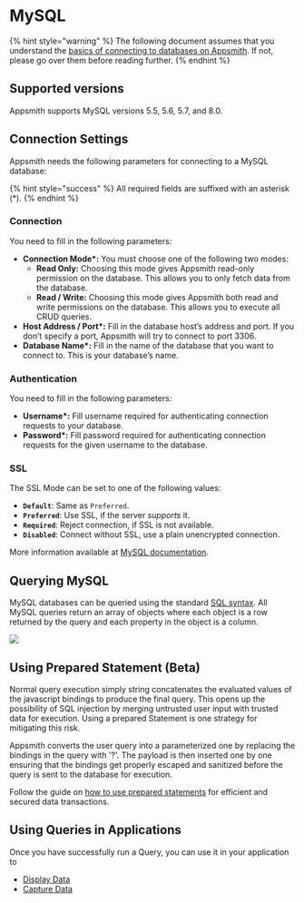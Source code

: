 # MySQL

{% hint style="warning" %}
The following document assumes that you understand the [basics of connecting to databases on Appsmith](../../core-concepts/connecting-to-data-sources/connecting-to-databases.md#connecting-to-a-database). If not, please go over them before reading further.
{% endhint %}

## **Supported versions**

Appsmith supports MySQL versions 5.5, 5.6, 5.7, and 8.0.

## Connection Settings

Appsmith needs the following parameters for connecting to a MySQL database:

{% hint style="success" %}
All required fields are suffixed with an asterisk (\*).
{% endhint %}

### **Connection**

You need to fill in the following parameters:

* **Connection Mode\*:** You must choose one of the following two modes:
  * **Read Only:** Choosing this mode gives Appsmith read-only permission on the database. This allows you to only fetch data from the database.
  * **Read / Write:** Choosing this mode gives Appsmith both read and write permissions on the database. This allows you to execute all CRUD queries.
* **Host Address / Port\*:** Fill in the database host’s address and port. If you don’t specify a port, Appsmith will try to connect to port 3306.
* **Database Name\*:** Fill in the name of the database that you want to connect to. This is your database’s name.

### **Authentication**

You need to fill in the following parameters:

* **Username\*:** Fill username required for authenticating connection requests to your database.
* **Password\*:** Fill password required for authenticating connection requests for the given username to the database.

### **SSL**

The SSL Mode can be set to one of the following values:

* **`Default`**: Same as `Preferred`.
* **`Preferred`**: Use SSL, if the server _supports_ it.
* **`Required`**: Reject connection, if SSL is not available.
* **`Disabled`**: Connect without SSL, use a plain unencrypted connection.

More information available at [MySQL documentation](https://dev.mysql.com/doc/refman/8.0/en/connection-options.html#option\_general\_ssl-mode).

## Querying MySQL

MySQL databases can be queried using the standard [SQL syntax](https://dev.mysql.com/doc/refman/8.0/en/). All MySQL queries return an array of objects where each object is a row returned by the query and each property in the object is a column.

![](../../.gitbook/assets/postgres.gif)

## Using Prepared Statement (Beta)

Normal query execution simply string concatenates the evaluated values of the javascript bindings to produce the final query. This opens up the possibility of SQL injection by merging untrusted user input with trusted data for execution. Using a prepared Statement is one strategy for mitigating this risk.

Appsmith converts the user query into a parameterized one by replacing the bindings in the query with '?'. The payload is then inserted one by one ensuring that the bindings get properly escaped and sanitized before the query is sent to the database for execution.

Follow the guide on [how to use prepared statements](../../learning-and-resources/how-to-guides/how-to-use-prepared-statements.md) for efficient and secured data transactions.

## Using Queries in Applications

Once you have successfully run a Query, you can use it in your application to

* [Display Data](../../core-concepts/data-access-and-binding/displaying-data-read/)
* [Capture Data](../../core-concepts/data-access-and-binding/capturing-data-write/)
